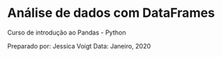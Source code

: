 # Análise de dados com DataFrames

Curso de introdução ao Pandas - Python

Preparado por: Jessica Voigt 
Data: Janeiro, 2020
